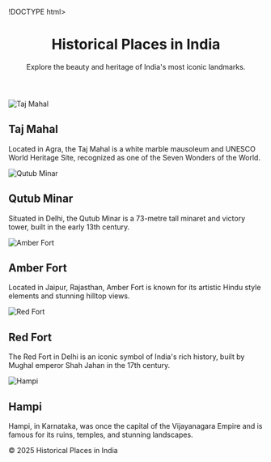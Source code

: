 !DOCTYPE html>
<html lang="en">
<head>
    <meta charset="UTF-8">
    <title>Historical Places in India</title>
    <link rel="stylesheet" href="styles.css">
</head>
<body>
    <header>
        <h1>Historical Places in India</h1>
        <p>Explore the beauty and heritage of India's most iconic landmarks.</p>
    </header>
    <main>
        <section class="places">
            <article class="place-card">
                <img src="https://upload.wikimedia.org/wikipedia/commons/d/da/Taj-Mahal.jpg" alt="Taj Mahal">
                <h2>Taj Mahal</h2>
                <p>Located in Agra, the Taj Mahal is a white marble mausoleum and UNESCO World Heritage Site, recognized as one of the Seven Wonders of the World.</p>
            </article>
            <article class="place-card">
                <img src="https://upload.wikimedia.org/wikipedia/commons/7/7e/Qutub_Minar.jpg" alt="Qutub Minar">
                <h2>Qutub Minar</h2>
                <p>Situated in Delhi, the Qutub Minar is a 73-metre tall minaret and victory tower, built in the early 13th century.</p>
            </article>
            <article class="place-card">
                <img src="https://upload.wikimedia.org/wikipedia/commons/2/21/Amber_Fort1.jpg" alt="Amber Fort">
                <h2>Amber Fort</h2>
                <p>Located in Jaipur, Rajasthan, Amber Fort is known for its artistic Hindu style elements and stunning hilltop views.</p>
            </article>
            <article class="place-card">
                <img src="https://upload.wikimedia.org/wikipedia/commons/6/6d/Red_Fort.JPG" alt="Red Fort">
                <h2>Red Fort</h2>
                <p>The Red Fort in Delhi is an iconic symbol of India's rich history, built by Mughal emperor Shah Jahan in the 17th century.</p>
            </article>
            <article class="place-card">
                <img src="https://upload.wikimedia.org/wikipedia/commons/1/1a/Hampi_Stone_Chariot.jpg" alt="Hampi">
                <h2>Hampi</h2>
                <p>Hampi, in Karnataka, was once the capital of the Vijayanagara Empire and is famous for its ruins, temples, and stunning landscapes.</p>
            </article>
        </section>
    </main>
    <footer>
        <p>&copy; 2025 Historical Places in India</p>
    </footer>
</body>
</html>

